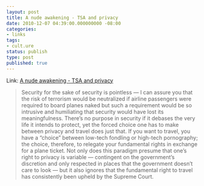 ```yaml
---
layout: post
title: A nude awakening - TSA and privacy
date: 2010-12-07 04:39:00.000000000 -08:00
categories:
- links
tags:
- cult.ure
status: publish
type: post
published: true
---
```

Link: <a href="http://goo.gl/D2ChL">A nude awakening - TSA and privacy</a>
> Security for the sake of security is pointless &mdash; I can assure you that the risk of terrorism would be neutralized if airline passengers were required to board planes naked but such a requirement would be so intrusive and humiliating that security would have lost its meaningfulness. There’s no purpose in security if it debases the very life it intends to protect, yet the forced choice one has to make between privacy and travel does just that. If you want to travel, you have a “choice” between low-tech fondling or high-tech pornography; the choice, therefore, to relegate your fundamental rights in exchange for a plane ticket. Not only does this paradigm presume that one’s right to privacy is variable &mdash; contingent on the government’s discretion and only respected in places that the government doesn’t care to look &mdash; but it also ignores that the fundamental right to travel has consistently been upheld by the Supreme Court.
